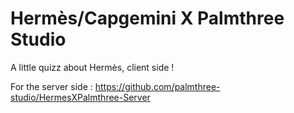 # Hermès/Capgemini X Palmthree Studio

A little quizz about Hermès, client side !

For the server side : https://github.com/palmthree-studio/HermesXPalmthree-Server
